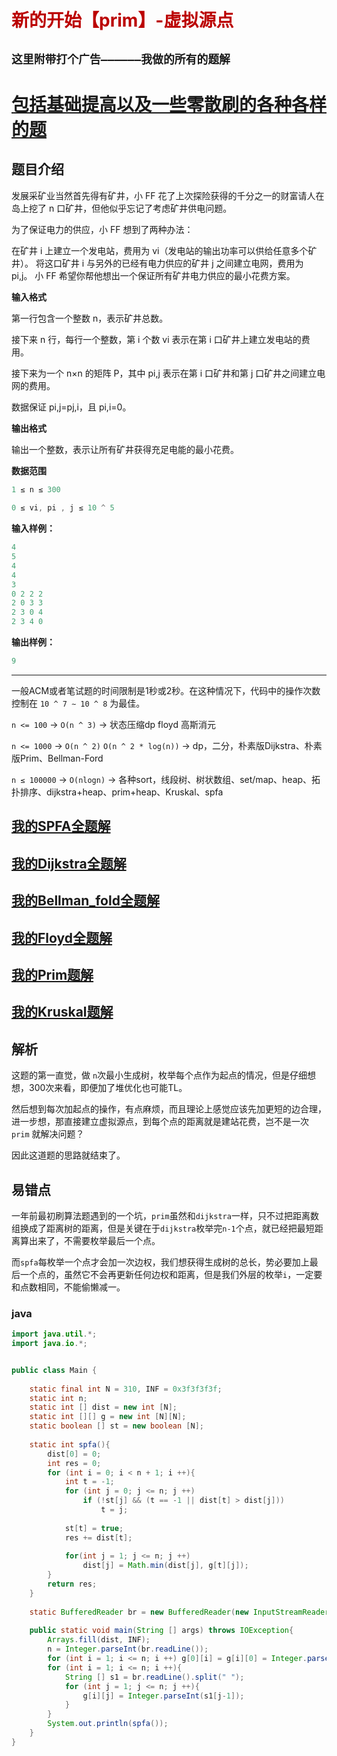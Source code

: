 # <font color='bb000'>新的开始【prim】-虚拟源点</font>
## **`这里附带打个广告——————我做的所有的题解`**

# [包括基础提高以及一些零散刷的各种各样的题](https://www.acwing.com/blog/content/33005/) 

## 题目介绍

发展采矿业当然首先得有矿井，小 FF 花了上次探险获得的千分之一的财富请人在岛上挖了 n 口矿井，但他似乎忘记了考虑矿井供电问题。

为了保证电力的供应，小 FF 想到了两种办法：

在矿井 i 上建立一个发电站，费用为 vi（发电站的输出功率可以供给任意多个矿井）。
将这口矿井 i 与另外的已经有电力供应的矿井 j 之间建立电网，费用为 pi,j。
小 FF 希望你帮他想出一个保证所有矿井电力供应的最小花费方案。

**输入格式**

第一行包含一个整数 n，表示矿井总数。

接下来 n 行，每行一个整数，第 i 个数 vi 表示在第 i 口矿井上建立发电站的费用。

接下来为一个 n×n 的矩阵 P，其中 pi,j 表示在第 i 口矿井和第 j 口矿井之间建立电网的费用。

数据保证 pi,j=pj,i，且 pi,i=0。

**输出格式**

输出一个整数，表示让所有矿井获得充足电能的最小花费。

**数据范围**

```java
1 ≤ n ≤ 300
 
0 ≤ vi, pi , j ≤ 10 ^ 5
```

**输入样例：**
```java
4
5
4
4
3
0 2 2 2
2 0 3 3
2 3 0 4
2 3 4 0
```

**输出样例：**

```java
9
```

----------

一般ACM或者笔试题的时间限制是1秒或2秒。在这种情况下，代码中的操作次数控制在 `10 ^ 7 ∼ 10 ^ 8` 为最佳。

`n <= 100` -> `O(n ^ 3)` -> 状态压缩dp floyd 高斯消元

`n <= 1000` -> `O(n ^ 2)` `O(n ^ 2 * log(n))` -> dp，二分，朴素版Dijkstra、朴素版Prim、Bellman-Ford

`n ≤ 100000`  -> `O(nlogn)` -> 各种sort，线段树、树状数组、set/map、heap、拓扑排序、dijkstra+heap、prim+heap、Kruskal、spfa

## [我的SPFA全题解](https://www.acwing.com/solution/content/184825/) 

##  [我的Dijkstra全题解](https://www.acwing.com/solution/content/184816/) 

## [我的Bellman_fold全题解](https://www.acwing.com/solution/content/189425/)

## [我的Floyd全题解](https://www.acwing.com/solution/content/189426/)

##  [我的Prim题解](https://www.acwing.com/solution/content/143780/)

##  [我的Kruskal题解](https://www.acwing.com/solution/content/189531/)


## 解析

这题的第一直觉，做 `n`次最小生成树，枚举每个点作为起点的情况，但是仔细想想，300次来看，即便加了堆优化也可能TL。

然后想到每次加起点的操作，有点麻烦，而且理论上感觉应该先加更短的边合理，进一步想，那直接建立虚拟源点，到每个点的距离就是建站花费，岂不是一次 `prim` 就解决问题？

因此这道题的思路就结束了。

## 易错点

一年前最初刷算法题遇到的一个坑，`prim`虽然和`dijkstra`一样，只不过把距离数组换成了距离树的距离，但是关键在于`dijkstra`枚举完`n-1`个点，就已经把最短距离算出来了，不需要枚举最后一个点。

而`spfa`每枚举一个点才会加一次边权，我们想获得生成树的总长，势必要加上最后一个点的，虽然它不会再更新任何边权和距离，但是我们外层的枚举`i`，一定要和点数相同，不能偷懒减一。

### java 

```java
import java.util.*;
import java.io.*;


public class Main {
    
    static final int N = 310, INF = 0x3f3f3f3f;
    static int n;
    static int [] dist = new int [N];
    static int [][] g = new int [N][N];
    static boolean [] st = new boolean [N];
    
    static int spfa(){
        dist[0] = 0;
        int res = 0;
        for (int i = 0; i < n + 1; i ++){
            int t = -1;
            for (int j = 0; j <= n; j ++)
                if (!st[j] && (t == -1 || dist[t] > dist[j]))
                    t = j;
            
            st[t] = true;
            res += dist[t];
            
            for(int j = 1; j <= n; j ++)
                dist[j] = Math.min(dist[j], g[t][j]);    
        }
        return res;
    }
    
    static BufferedReader br = new BufferedReader(new InputStreamReader(System.in));
    
    public static void main(String [] args) throws IOException{
        Arrays.fill(dist, INF);
        n = Integer.parseInt(br.readLine());
        for (int i = 1; i <= n; i ++) g[0][i] = g[i][0] = Integer.parseInt(br.readLine());
        for (int i = 1; i <= n; i ++){
            String [] s1 = br.readLine().split(" ");
            for (int j = 1; j <= n; j ++){
                g[i][j] = Integer.parseInt(s1[j-1]);
            }
        }
        System.out.println(spfa());
    }
}
```